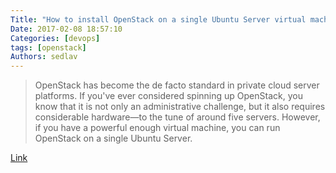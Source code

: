 ```yaml
---
Title: "How to install OpenStack on a single Ubuntu Server virtual machine"
Date: 2017-02-08 18:57:10
Categories: [devops]
tags: [openstack]
Authors: sedlav
---
```


> OpenStack has become the de facto standard in private cloud server platforms. If you've ever considered spinning up OpenStack, you know that it is not only an administrative challenge, but it also requires considerable hardware—to the tune of around five servers. However, if you have a powerful enough virtual machine, you can run OpenStack on a single Ubuntu Server.

[Link](http://www.techrepublic.com/article/how-to-install-openstack-on-a-single-ubuntu-server-virtual-machine/)
